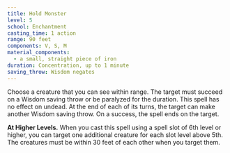 ```yaml
---
title: Hold Monster
level: 5
school: Enchantment
casting_time: 1 action
range: 90 feet
components: V, S, M
material_components:
  - a small, straight piece of iron
duration: Concentration, up to 1 minute
saving_throw: Wisdom negates
---
```


Choose a creature that you can see within range. The target must succeed on a Wisdom saving throw or be paralyzed for the duration. This spell has no effect on undead. At the end of each of its turns, the target can make another Wisdom saving throw. On a success, the spell ends on the target.

**At Higher Levels.** When you cast this spell using a spell slot of 6th level or higher, you can target one additional creature for each slot level above 5th. The creatures must be within 30 feet of each other when you target them.
